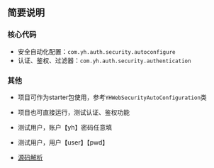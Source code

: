 ## 简要说明

### 核心代码

- 安全自动化配置：`com.yh.auth.security.autoconfigure`
- 认证、鉴权、过滤器：`com.yh.auth.security.authentication`

### 其他

- 项目可作为starter包使用，参考`YHWebSecurityAutoConfiguration`类

- 项目也可直接运行，测试认证、鉴权功能

- 测试用户，账户【yh】密码任意填

- 测试用户，用户【user】【pwd】

- [源码解析](http://huhu_han.gitee.io/blog/views/spring/spring%20security.html#%E9%89%B4%E6%9D%83)

  

